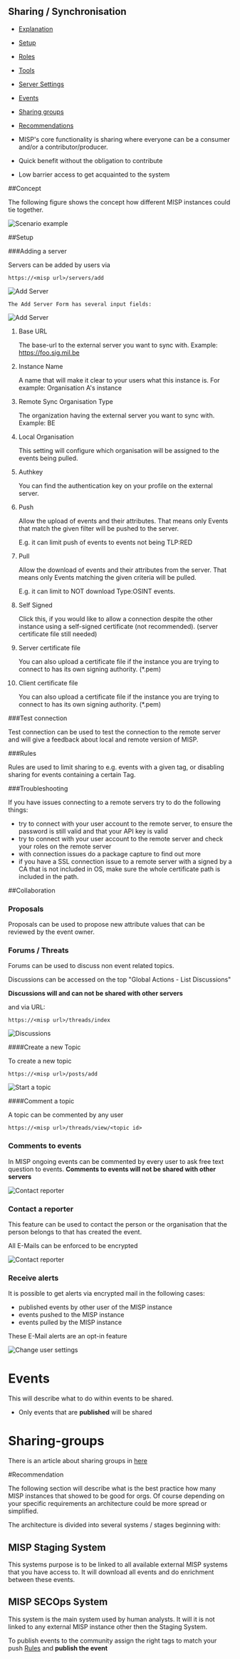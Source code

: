 <!-- toc -->

## Sharing / Synchronisation

* [Explanation](#users)
* [Setup](#setup)
* [Roles](#roles)
* [Tools](#tools)
* [Server Settings](#server-settings)
* [Events](#events)
* [Sharing groups](#sharing-groups)
* [Recommendations](#recommendations)

* MISP's core functionality is sharing where everyone can be a consumer and/or a contributor/producer.
* Quick benefit without the obligation to contribute
* Low barrier access to get acquainted to the system

##Concept

The following figure shows the concept how different MISP instances could tie together.

![Scenario example](figures/MISP_scenario_example.png)

##Setup

###Adding a server

Servers can be added by users via

~~~~
https://<misp url>/servers/add
~~~~

![Add Server](figures/add_server_1.png)

    The Add Server Form has several input fields:

![Add Server](figures/add_server_ui.png)

1. Base URL 

    The base-url to the external server you want to sync with. Example: https://foo.sig.mil.be

2. Instance Name

    A name that will make it clear to your users what this instance is. For example: Organisation A's instance

3. Remote Sync Organisation Type

    The organization having the external server you want to sync with. Example: BE

4. Local Organisation

    This setting will configure which organisation will be assigned to the events being pulled.

5. Authkey

    You can find the authentication key on your profile on the external server.

6. Push

    Allow the upload of events and their attributes. That means only Events that match the given filter will
    be pushed to the server.
    
    E.g. it can limit push of events to events not being TLP:RED
    

7. Pull

    Allow the download of events and their attributes from the server. That means only Events
    matching the given criteria will be pulled.
    
    E.g. it can limit to NOT download Type:OSINT events.

8. Self Signed

    Click this, if you would like to allow a connection despite the other instance using a self-signed certificate (not recommended). (server certificate file still needed)

9. Server certificate file

    You can also upload a certificate file if the instance you are trying to connect to has its own signing authority.  (*.pem)

10. Client certificate file

    You can also upload a certificate file if the instance you are trying to connect to has its own signing authority.  (*.pem)

###Test connection

Test connection can be used to test the connection to the remote server and will give a feedback about local and remote version of MISP.

###Rules

Rules are used to limit sharing to e.g. events with a given tag, or disabling sharing for events containing a certain Tag.

###Troubleshooting

If you have issues connecting to a remote servers try to do the following things:

- try to connect with your user account to the remote server, to ensure the password is still valid and that your API key is valid
- try to connect with your user account to the remote server and check your roles on the remote server
- with connection issues do a package capture to find out more
- if you have a SSL connection issue to a remote server with a signed by a CA that is not included in OS, make sure the whole certificate path is included in the path.

##Collaboration

### Proposals

Proposals can be used to propose new attribute values that can be reviewed by the event owner.

### Forums / Threats

Forums can be used to discuss non event related topics.

Discussions can be accessed on the top "Global Actions - List Discussions"

**Discussions will and can not be shared with other servers**

and via URL:

~~~~
https://<misp url>/threads/index
~~~~

![Discussions](figures/discussions.png)

####Create a new Topic

To create a new topic

~~~~
https://<misp url>/posts/add
~~~~

![Start a topic](figures/discussions_start_topic.png)

####Comment a topic

A topic can be commented by any user

~~~~
https://<misp url>/threads/view/<topic id>
~~~~

### Comments to events

In MISP ongoing events can be commented by every user to ask free text question to events.
**Comments to events will not be shared with other servers**

![Contact reporter](figures/comment_an_event.png)

### Contact a reporter

This feature can be used to contact the person or the organisation that the person belongs to that has created the event.

All E-Mails can be enforced to be encrypted

![Contact reporter](figures/contact_reporter.png)

### Receive alerts

It is possible to get alerts via encrypted mail in the following cases:

* published events by other user of the MISP instance
* events pushed to the MISP instance
* events pulled by the MISP instance

These E-Mail alerts are an opt-in feature

![Change user settings](figures/profile_receive_alerts.png)

# Events

This will describe what to do within events to be shared.

* Only events that are **published** will be shared

# Sharing-groups

There is an article about sharing groups in [here](using-the-system/#create-and-manage-sharing-groups)

#Recommendation

The following section will describe what is the best practice how many MISP instances that showed to be good for orgs.
Of course depending on your specific requirements an architecture could be more spread or simplified.

The architecture is divided into several systems / stages beginning with:

## MISP Staging System

This systems purpose is to be linked to all available external MISP systems that you have access to.
It will download all events and do enrichment between these events.

## MISP SECOps System

This system is the main system used by human analysts.
It will it is not linked to any external MISP instance other then the Staging System.

To publish events to the community assign the right tags to match your push [Rules](#rules) and **publish the event**